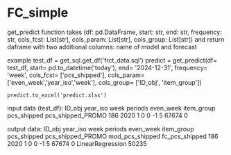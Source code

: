 # FC_simple

get_predict function takes (df: pd.DataFrame,
                start: str,
                end: str,
                frequency: str,
                cols_fcst: List[str],
                cols_param: List[str],
                cols_group: List[str])
and return daframe with two additional columns: name of model and forecast

example
    test_df = get_sql.get_df('frct_data.sql')
    predict = get_predict(df= test_df,
                          start= pd.to_datetime('today'),
                          end= '2024-12-31',
                          frequency= 'week',
                          cols_fcst= ['pcs_shipped'],
                          cols_param= ['even_week','year_iso','week'],
                          cols_group= ['ID_obj', 'item_group'])

    predict.to_excel('predict.xlsx')


input data (test_df):
ID_obj	year_iso	week	periods	even_week	item_group	pcs_shipped	pcs_shipped_PROMO
186	2020		1	0	0		-1	5	67674		0

output data:
ID_obj	year_iso	week	periods	even_week	item_group	pcs_shipped	pcs_shipped_PROMO	mod_pcs_shipped		fc_pcs_shipped
186	2020		1	0	0		-1	5	67674		0			LinearRegression	50235

